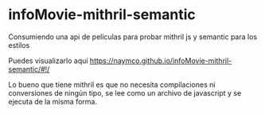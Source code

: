 # infoMovie-mithril-semantic
Consumiendo una api de películas para probar mithril js y semantic para los estilos

Puedes visualizarlo aquí https://naymco.github.io/infoMovie-mithril-semantic/#!/

Lo bueno que tiene mithril es que no necesita compilaciones ni conversiones de ningún tipo, se lee como un archivo de javascript y 
se ejecuta de la misma forma.
